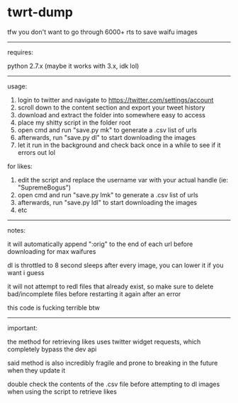 # twrt-dump
tfw you don't want to go through 6000+ rts to save waifu images

----

requires:

python 2.7.x (maybe it works with 3.x, idk lol)

----

usage:
  1. login to twitter and navigate to https://twitter.com/settings/account
  2. scroll down to the content section and export your tweet history
  3. download and extract the folder into somewhere easy to access
  4. place my shitty script in the folder root
  5. open cmd and run "save.py mk" to generate a .csv list of urls
  6. afterwards, run "save.py dl" to start downloading the images
  7. let it run in the background and check back once in a while to see if it errors out lol
  
for likes:
  1. edit the script and replace the username var with your actual handle (ie: "SupremeBogus")
  2. open cmd and run "save.py lmk" to generate a .csv list of urls
  3. afterwards, run "save.py ldl" to start downloading the images
  4. etc

----

notes:

it will automatically append ":orig" to the end of each url before downloading for max waifures
  
dl is throttled to 8 second sleeps after every image, you can lower it if you want i guess

it will not attempt to redl files that already exist,
so make sure to delete bad/incomplete files before restarting it again after an error
  
this code is fucking terrible btw

----

important:

the method for retrieving likes uses twitter widget requests, which completely bypass the dev api

said method is also incredibly fragile and prone to breaking in the future when they update it

double check the contents of the .csv file before attempting to dl images when using the script to retrieve likes

